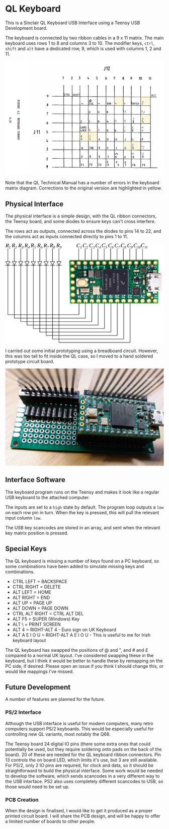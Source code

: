 # QL Keyboard

This is a Sinclair QL Keyboard USB Interface using a Teensy USB Development board.

The keyboard is connected by two ribbon cables in a 9 x 11 matrix. The main keyboard uses rows 1 to 8 and columns 3 to 10. The modifier keys, `ctrl`, `shift` and `alt` have a dedicated row, 9, which is used with columns 1, 2 and 11.

![QL Keyboard matrix](ql_keyboard_matrix.png)

Note that the QL Technical Manual has a number of errors in the keyboard matrix diagram. Corrections to the original version are highlighted in yellow.

## Physical Interface

The physical interface is a simple design, with the QL ribbon connectors, the Teensy board, and some diodes to ensure keys can't cross interfere.

The rows act as outputs, connected across the diodes to pins 14 to 22, and the columns act as inputs connected directly to pins 1 to 11.

![QL Keyboard Interface Circuit Diagram](ql_keyboard_circuit.png)

I carried out some initial prototyping using a breadboard circuit. However, this was too tall to fit inside the QL case, so I moved to a hand soldered prototype circuit board.

![QL Keyboard Circuit Board](ql_keyboard_prototype.jpg)

## Interface Software

The keyboard program runs on the Teensy and makes it look like a regular USB keyboard to the attached computer.

The inputs are set to a `high` state by default. The program loop outputs a `low` on each row pin in turn. When the key is pressed, this will pull the relevant input column `low`.

The USB key scancodes are stored in an array, and sent when the relevant key matrix position is pressed.

## Special Keys

The QL keyboard is missing a number of keys found on a PC keyboard, so some combinations have been added to simulate missing keys and combinations.

- CTRL LEFT = BACKSPACE
- CTRL RIGHT = DELETE
- ALT LEFT = HOME
- ALT RIGHT = END
- ALT UP = PAGE UP
- ALT DOWN = PAGE DOWN
- CTRL ALT RIGHT = CTRL ALT DEL
- ALT F5 = SUPER (Windows) Key
- ALT \ = PRINT SCREEN
- ALT 4 = RIGHT-ALT 4 - Euro sign on UK Keyboard
- ALT A E I O U = RIGHT-ALT A E I O U - This is useful to me for Irish keyboard layout

The QL keyboard has swapped the positions of @ and ", and # and £ compared to a normal UK layout. I've considered swapping these in the keyboard, but I think it would be better to handle these by remapping on the PC side, if desired. Please open an issue if you think I should change this, or would like mappings I've missed.

## Future Development

A number of features are planned for the future.

### PS/2 Interface

Although the USB interface is useful for modern computers, many retro computers support PS/2 keyboards. This would be especially useful for controlling new QL variants, most notably the Q68.

The Teensy board 24 digital IO pins (there some extra ones that could potentially be used, but they require soldering onto pads on the back of the board). 20 of these are needed for the QL keyboard ribbon connectors. Pin 13 controls the on board LED, which limits it's use, but 3 are still available. For PS/2, only 2 IO pins are required, for clock and data, so it should be straightforward to build the physical interface. Some work would be needed to develop the software, which sends scancodes in a very different way to the USB interface. PS2 also uses completely different scancodes to USB, so those would need to be set up.

### PCB Creation

When the design is finalised, I would like to get it produced as a proper printed circuit board. I will share the PCB design, and will be happy to offer a limited number of boards to other people.

